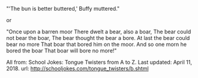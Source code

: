"'The bun is better buttered,' Buffy muttered."

or

"Once upon a barren moor
There dwelt a bear, also a boar,
The bear could not bear the boar,
The bear thought the bear a bore.
At last the bear could bear no more
That boar that bored him on the moor.
And so one morn he bored the boar
That boar will bore no more!"


All from:
School Jokes: Tongue Twisters from A to Z.
Last updated: April 11, 2018.
url: http://schooljokes.com/tongue_twisters/b.shtml

